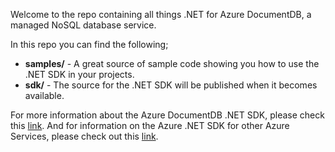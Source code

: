 Welcome to the repo containing all things .NET for Azure DocumentDB, a managed NoSQL database service.

In this repo you can find the following;

- **samples/** - A great source of sample code showing you how to use the .NET SDK in your projects.
- **sdk/** - The source for the .NET SDK will be published when it becomes available. 

For more information about the Azure DocumentDB .NET SDK, please check this [link](https://azure.microsoft.com/en-us/documentation/articles/documentdb-sdk-dotnet/). And for information on the Azure .NET SDK for other Azure Services, please check out this [link](https://www.visualstudio.com/features/azure-tools-vs).
